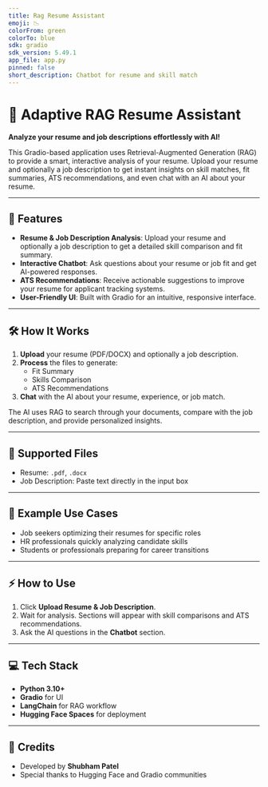 ```yaml
---
title: Rag Resume Assistant
emoji: 📉
colorFrom: green
colorTo: blue
sdk: gradio
sdk_version: 5.49.1
app_file: app.py
pinned: false
short_description: Chatbot for resume and skill match
---
```


# 📄 Adaptive RAG Resume Assistant

**Analyze your resume and job descriptions effortlessly with AI!**

This Gradio-based application uses Retrieval-Augmented Generation (RAG) to provide a smart, interactive analysis of your resume. Upload your resume and optionally a job description to get instant insights on skill matches, fit summaries, ATS recommendations, and even chat with an AI about your resume.

---

## 🚀 Features

- **Resume & Job Description Analysis**: Upload your resume and optionally a job description to get a detailed skill comparison and fit summary.  
- **Interactive Chatbot**: Ask questions about your resume or job fit and get AI-powered responses.  
- **ATS Recommendations**: Receive actionable suggestions to improve your resume for applicant tracking systems.  
- **User-Friendly UI**: Built with Gradio for an intuitive, responsive interface.

---

## 🛠️ How It Works

1. **Upload** your resume (PDF/DOCX) and optionally a job description.  
2. **Process** the files to generate:  
   - Fit Summary  
   - Skills Comparison  
   - ATS Recommendations  
3. **Chat** with the AI about your resume, experience, or job match.

The AI uses RAG to search through your documents, compare with the job description, and provide personalized insights.

---

## 📁 Supported Files

- Resume: `.pdf`, `.docx`  
- Job Description: Paste text directly in the input box

---

## 💬 Example Use Cases

- Job seekers optimizing their resumes for specific roles  
- HR professionals quickly analyzing candidate skills  
- Students or professionals preparing for career transitions

---

## ⚡ How to Use

1. Click **Upload Resume & Job Description**.  
2. Wait for analysis. Sections will appear with skill comparisons and ATS recommendations.  
3. Ask the AI questions in the **Chatbot** section.

---

## 💻 Tech Stack

- **Python 3.10+**  
- **Gradio** for UI  
- **LangChain** for RAG workflow  
- **Hugging Face Spaces** for deployment

---

## 🌟 Credits

- Developed by **Shubham Patel**  
- Special thanks to Hugging Face and Gradio communities
